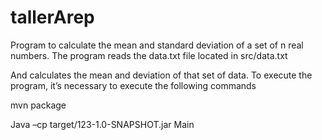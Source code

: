 # tallerArep

Program to calculate the mean and standard deviation of a set of n real numbers. 
The program reads the data.txt file located in src/data.txt

And calculates the mean and deviation of that set of data.
To execute the program, it’s necessary to execute the following commands

mvn package

Java –cp target/123-1.0-SNAPSHOT.jar Main
